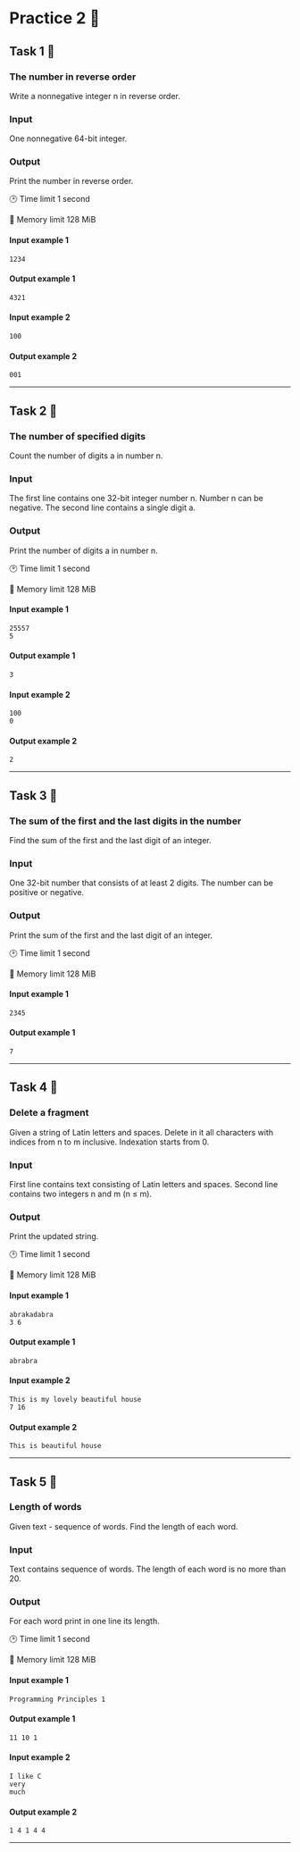 # Practice 2 🔨

## Task 1 🎯

### The number in reverse order

Write a nonnegative integer n in reverse order.


### Input
One nonnegative 64-bit integer.


### Output
Print the number in reverse order.

:clock2: Time limit 1 second

:floppy_disk: Memory limit 128 MiB

#### Input example 1

    1234

#### Output example 1

    4321

#### Input example 2

    100

#### Output example 2

    001


---

## Task 2 🎯

### The number of specified digits

Count the number of digits a in number n.


### Input
The first line contains one 32-bit integer number n. Number n can be negative. The second line contains a single digit a.


### Output
Print the number of digits a in number n.

:clock2: Time limit 1 second

:floppy_disk: Memory limit 128 MiB

#### Input example 1

    25557
    5


#### Output example 1

    3

#### Input example 2

    100
    0


#### Output example 2

    2
    
---

## Task 3 🎯

### The sum of the first and the last digits in the number

Find the sum of the first and the last digit of an integer.

### Input
One 32-bit number that consists of at least 2 digits. The number can be positive or negative.

### Output
Print the sum of the first and the last digit of an integer.

:clock2: Time limit 1 second

:floppy_disk: Memory limit 128 MiB

#### Input example 1

    2345
    
#### Output example 1

    7

---

## Task 4 🎯

### Delete a fragment
Given a string of Latin letters and spaces. Delete in it all characters with indices from n to m inclusive. Indexation starts from 0.

### Input
First line contains text consisting of Latin letters and spaces. Second line contains two integers n and m (n ≤ m).

### Output
Print the updated string.

:clock2: Time limit 1 second

:floppy_disk: Memory limit 128 MiB

#### Input example 1

    abrakadabra
    3 6
    
#### Output example 1

    abrabra


#### Input example 2

    This is my lovely beautiful house
    7 16
    
#### Output example 2

    This is beautiful house

---


## Task 5 🎯

### Length of words
Given text - sequence of words. Find the length of each word.

### Input
Text contains sequence of words. The length of each word is no more than 20.

### Output
For each word print in one line its length.

:clock2: Time limit 1 second

:floppy_disk: Memory limit 128 MiB

#### Input example 1

    Programming Principles 1
    
#### Output example 1

    11 10 1


#### Input example 2

    I like C 
    very
    much

    
#### Output example 2

    1 4 1 4 4 

---
